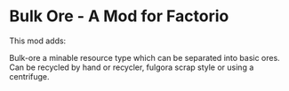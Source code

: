 # Bulk Ore - A Mod for Factorio

This mod adds:

Bulk-ore a minable resource type which can be separated into basic ores.
Can be recycled by hand or recycler, fulgora scrap style or using a centrifuge.